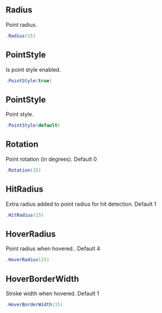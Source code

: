 ## Radius
Point radius.
```csharp
.Radius(15)
```

## PointStyle
Is point style enabled.
```csharp
.PointStyle(true)
```

## PointStyle
Point style.
```csharp
.PointStyle(default)
```

## Rotation
Point rotation (in degrees). Default 0
```csharp
.Rotation(15)
```

## HitRadius
Extra radius added to point radius for hit detection. Default 1
```csharp
.HitRadius(15)
```

## HoverRadius
Point radius when hovered.. Default 4
```csharp
.HoverRadius(15)
```

## HoverBorderWidth
Stroke width when hovered. Default 1
```csharp
.HoverBorderWidth(15)
```


